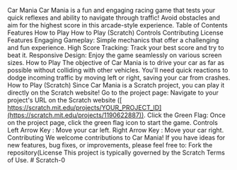 Car Mania
Car Mania is a fun and engaging racing game that tests your quick reflexes and ability to navigate through traffic! Avoid obstacles and aim for the highest score in this arcade-style experience.
Table of Contents
Features
How to Play
How to Play (Scratch)
Controls
Contributing
License
Features
Engaging Gameplay: Simple mechanics that offer a challenging and fun experience.
High Score Tracking: Track your best score and try to beat it.
Responsive Design: Enjoy the game seamlessly on various screen sizes.
How to Play
The objective of Car Mania is to drive your car as far as possible without colliding with other vehicles. You'll need quick reactions to dodge incoming traffic by moving left or right, saving your car from crashes.
How to Play (Scratch)
Since Car Mania is a Scratch project, you can play it directly on the Scratch website!
Go to the project page: Navigate to your project's URL on the Scratch website ([ https://scratch.mit.edu/projects/YOUR_PROJECT_ID](https://scratch.mit.edu/projects/1190622887)).
Click the Green Flag: Once on the project page, click the green flag icon to start the game.
Controls
Left Arrow Key : Move your car left.
Right Arrow Key : Move your car right.
Contributing
We welcome contributions to Car Mania! If you have ideas for new features, bug fixes, or improvements, please feel free to:
Fork the repository(License
This project is typically governed by the Scratch Terms of Use. # Scratch-0
